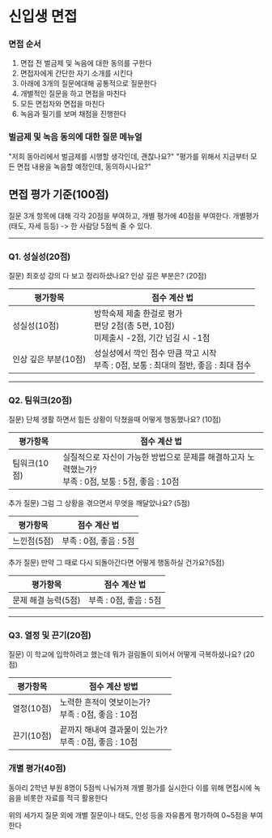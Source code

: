 # 신입생 면접

### 면접 순서

1. 면접 전 벌금제 및 녹음에 대한 동의를 구한다
2. 면접자에게 간단한 자기 소개를 시킨다
2. 아래에 3개의 질문에대해 공통적으로 질문한다
3. 개별적인 질문을 하고 면접을 마친다
4. 모든 면접자와 면접을 마친다
5. 녹음과 필기를 보며 채점을 진행한다

### 벌금제 및 녹음 동의에 대한 질문 메뉴얼

"저희 동아리에서 벌금제를 시행할 생각인데, 괜찮나요?"
"평가를 위해서 지금부터 모든 면접 내용을 녹음할 예정인데, 동의하시나요?"



## 면접 평가 기준(100점)

질문 3개 항목에 대해 각각 20점을 부여하고, 개별 평가에 40점을 부여한다. 
개별평가(태도, 자세 등등) -> 한 사람당 5점씩 줄 수 있다. 

---

### Q1. 성실성(20점)

 질문)  최호성 강의 다 보고 정리하셨나요? 인상 깊은 부분은? (20점)

| 평가항목| 점수 계산 법|
| ---| --- |
| 성실성(10점)|방학숙제 제출 한걸로 평가<br />편당 2점(총 5편, 10점)<br />미제출시 -2점, 기간 넘길 시 -1점 |
| 인상 깊은 부분(10점) | 성실성에서 깍인 점수 만큼 깍고 시작<br/>부족 : 0점, 보통 : 최대의 절반, 좋음 : 최대 점수 |

---

### Q2. 팀워크(20점)

 질문) 단체 생활 하면서 힘든 상황이 닥쳤을때 어떻게 행동했나요? (10점)

| 평가항목     | 점수 계산 법                                                 |
| ------------ | ------------------------------------------------------------ |
| 팀워크(10점) | 실질적으로 자신이 가능한 방법으로 문제를 해결하고자 노력했는가?<br />부족 : 0점, 보통 : 5점, 좋음 : 10점 |

 추가 질문) 그럼 그 상황을 겪으면서 무엇을 깨달았나요? (5점)

| 평가항목    | 점수 계산 법           |
| ----------- | ---------------------- |
| 느낀점(5점) | 부족 : 0점, 좋음 : 5점 |

 추가 질문) 만약 그 때로 다시 되돌아간다면 어떻게 행동하실 건가요?(5점)

| 평가항목            | 점수 계산 법           |
| ------------------- | ---------------------- |
| 문제 해결 능력(5점) | 부족 : 0점, 좋음 : 5점 |

---

### Q3. 열정 및 끈기(20점)

 질문) 이 학교에 입학하려고 했는데 뭐가 걸림돌이 되어서 어떻게 극복하셨나요? (20점)

| 평가항목|점수 계산 방법|
| ------------------------------------------------------------ | ----------------------------------------------------------- |
| 열정(10점)                                                   | 노력한 흔적이 엿보이는가?<br />부족 : 0점, 좋음 : 10점 |
| 끈기(10점) | 끝까지 해내여 결과물이 있는가?<br />부족 : 0점, 좋음 : 10점 |

### 개별 평가(40점)

동아리 2학년 부원 8명이 5점씩 나눠가져 개별 평가를 실시한다
이를 위해 면접시에 녹음을 비롯한 자료를 적극 활용한다

위의 세가지 질문 외에 개별 질문이나 태도, 인성 등을 자유롭게 평가하여 0~5점을 부여한다